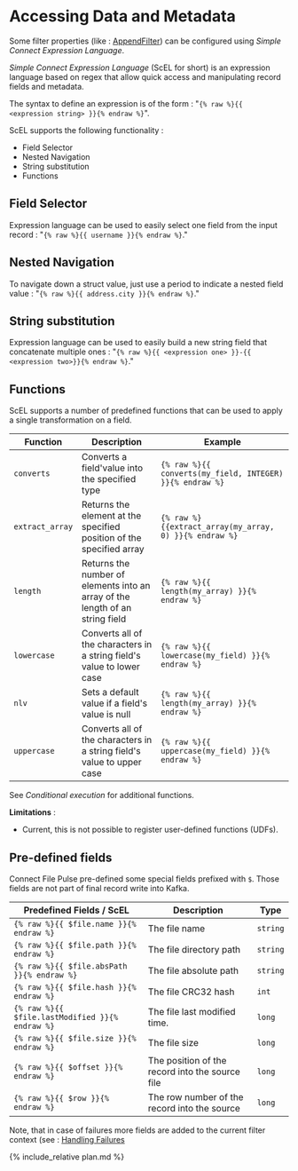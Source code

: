 # Accessing Data and Metadata

Some filter properties (like : [AppendFilter](#appendfilter)) can be configured using *Simple Connect Expression Language*.

*Simple Connect Expression Language* (ScEL for short) is an expression language based on regex that allow quick access and manipulating record fields and metadata.

The syntax to define an expression is of the form : "`{% raw %}{{ <expression string> }}{% endraw %}`".

ScEL supports the following functionality :

* Field Selector
* Nested Navigation
* String substitution
* Functions

## Field Selector

Expression language can be used to easily select one field from the input record : "`{% raw %}{{ username }}{% endraw %}`."

## Nested Navigation

To navigate down a struct value, just use a period to indicate a nested field value : "`{% raw %}{{ address.city }}{% endraw %}`."

## String substitution

Expression language can be used to easily build a new string field that concatenate multiple ones : "`{% raw %}{{ <expression one> }}-{{ <expression two>}}{% endraw %}`."

## Functions

ScEL supports a number of predefined functions that can be used to apply a single transformation on a field.

| Function       | Description   | Example   |
| ---------------| --------------|-----------|
| `converts`     | Converts a field'value into the specified type | `{% raw %}{{ converts(my_field, INTEGER) }}{% endraw %}` |
| `extract_array`| Returns the element at the specified position of the specified array | `{% raw %}{{extract_array(my_array, 0) }}{% endraw %}` |
| `length`       | Returns the number of elements into an array of the length of an string field | `{% raw %}{{ length(my_array) }}{% endraw %}` |
| `lowercase`    | Converts all of the characters in a string field's value to lower case | `{% raw %}{{ lowercase(my_field) }}{% endraw %}` |
| `nlv`          | Sets a default value if a field's value is null | `{% raw %}{{ length(my_array) }}{% endraw %}` |
| `uppercase`    | Converts all of the characters in a string field's value to upper case  | `{% raw %}{{ uppercase(my_field) }}{% endraw %}` |

See *Conditional execution* for additional functions.

**Limitations** :

* Current, this is not possible to register user-defined functions (UDFs).

## Pre-defined fields

Connect File Pulse pre-defined some special fields prefixed with `$`. Those fields are not part of final record write into Kafka.

| Predefined Fields / ScEL | Description | Type |
|--- | --- |--- |
| `{% raw %}{{ $file.name }}{% endraw %}` | The file name  | `string` |
| `{% raw %}{{ $file.path }}{% endraw %}` | The file directory path | `string` |
| `{% raw %}{{ $file.absPath }}{% endraw %}` | The file absolute path | `string` |
| `{% raw %}{{ $file.hash }}{% endraw %}` | The file CRC32 hash | `int` |
| `{% raw %}{{ $file.lastModified }}{% endraw %}` | The file last modified time.  | `long` |
| `{% raw %}{{ $file.size }}{% endraw %}` | The file size  | `long` |
| `{% raw %}{{ $offset }}{% endraw %}` | The position of the record into the source file  | `long` |
| `{% raw %}{{ $row }}{% endraw %}` | The row number of the record into the source | `long` |

Note, that in case of failures more fields are added to the current filter context (see : [Handling Failures](./handling-failures)

{% include_relative plan.md %}